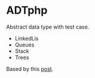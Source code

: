 ADTphp
======

Abstract data type with test case.

<ul>
<li>LinkedLis</li>
<li>Queues</li>
<li>Stack</li>
<li>Trees</li>
</ul>

Based by this <a href='http://www.sitepoint.com/php-data-structures-1/'>post</a>.
